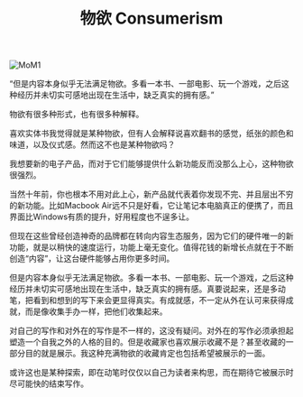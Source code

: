 ﻿---
title: 物欲 Consumerism
---

![MoM1](https://seth-1254428880.cos.ap-shanghai.myqcloud.com/IMG_0525.jpg)

“但是内容本身似乎无法满足物欲。多看一本书、一部电影、玩一个游戏，之后这种经历并未切实可感地出现在生活中，缺乏真实的拥有感。”

<!--more-->

物欲有很多种形式，也有很多种解释。

喜欢实体书我觉得就是某种物欲，但有人会解释说喜欢翻书的感觉，纸张的颜色和味道，以及仪式感。然而这不也是某种物欲吗？

我想要新的电子产品，而对于它们能够提供什么新功能反而没那么上心，这种物欲很强烈。

当然十年前，你也根本不用对此上心，新产品就代表着你发现不完、并且层出不穷的新功能。比如Macbook Air远不只是好看，它让笔记本电脑真正的便携了，而且界面比Windows有质的提升，好用程度也不逞多让。

但现在这些曾经创造神奇的品牌都在转向内容生态服务，因为它们的硬件唯一的新功能，就是以稍快的速度运行，功能上毫无变化。值得花钱的新增长点就在于不断创造“内容”，让这台硬件能够占用你更多时间。

但是内容本身似乎无法满足物欲。多看一本书、一部电影、玩一个游戏，之后这种经历并未切实可感地出现在生活中，缺乏真实的拥有感。真要说起来，还是多动笔，把看到和想到的写下来会更显得真实。有成就感，不一定从外在认可来获得成就，而是像收集手办一样，把他们收集起来。

对自己的写作和对外在的写作是不一样的，这没有疑问。对外在的写作必须承担起塑造一个自我之外的人格的目的。但是收藏家也喜欢展示收藏不是？甚至收藏的一部分目的就是展示。我这种充满物欲的收藏肯定也包括希望被展示的一面。

或许这也是某种探索，即在动笔时仅仅以自己为读者来构思，而在期待它被展示时尽可能快的结束写作。
